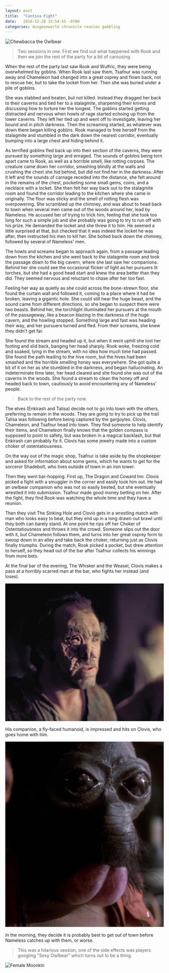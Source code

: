 ```yaml
---
layout: post
title:  "Cantina Fight"
date:   2016-12-20 15:54:55 -0700
categories: dungeonworld chronicle reunion gambling
---
```

![Chewbacca the Owlbear](http://vignette2.wikia.nocookie.net/gems-of-war/images/b/bc/Troop_Owlbear.png/revision/latest?cb=20160128205026)

> Two sessions in one. First we find out what happened with Rook and then we
> join the rest of the party for a bit of carousing.

When the rest of the party last saw Rook and Wulfric, they were being overwhelmed by goblins.
When Rook last saw them, Tsafnur was running away and Chameleon had changed into a great
osprey and flown back, not to rescue her, but to take the locket from her. Then she was
buried under a pile of goblins.

She was stabbed and beaten, but not killed. Instead they dragged her back to their caverns
and tied her to a stalagmite, sharpening their knives and discussing how to torture her
the longest. The goblins started getting distracted and nervous when howls of rage started
echoing up from the lower caverns. They left her tied up and went off to investigate,
leaving her bound and in pitch darkness. Then the screaming started, as whatever was
down there began killing goblins. Rook managed to free herself from the stalagmite and
stumbled in the dark down the nearest corridor, eventually bumping into a large chest and
hiding behind it.

As terrified goblins fled back up into their section of the caverns, they were pursued
by something large and enraged. The sounds of goblins being torn apart came to Rook,
as well as a horrible smell, like rotting corpses. The creature came down her corridor,
smashing blindly at the walls and crushing the chest she hid behind, but did not find her
in the darkness. After it left and the sounds of carnage receded into the distance, she
felt around in the remains of the chest, pocketing some small gems, coins, and a necklace
with a locket. She then felt her way back out to the stalagmite room and found the corridor
leading to the kitchen where she came in originally. The floor was sticky and the smell
of rotting flesh was overpowering. She scrambled up the chimney, and was about to head
back to town when several men came out of the woods around her, lead by Nameless. He
accused her of trying to trick him, feeling that she took too long for such a simple job
and she probably was going to try to run off with his prize. He demanded the locket and
she threw it to him. He seemed a little surprised at that, but checked that it was indeed
the locket he was after, then instructed his men to kill her. She bolted back down the
chimney, followed by several of Nameless' men.

The howls and screams began to approach again, from a
passage leading down from the kitchen and she went back to the stalagmite room and took the
passage down to the big cavern, where she last saw her companions. Behind her she could
see the occasional flicker of light as her pursuers lit torches, but she had a good
head start and knew the area better than they did. They seemed nervous and reluctant to
chase after her too fast.

Feeling her way as quietly as she could across the bone-strewn floor, she found the curtain wall
and followed it, coming to a place where it had be broken, leaving a gigantic hole. She
could still hear the huge beast, and the sound came from different
directions, so she began to suspect there were two beasts. Behind her, the torchlight
illuminated her pursuers at the mouth of the passageway, like a beacon blazing in
the darkness of the huge cavern, and the howling stopped. Something large and fast was heading
their way, and her pursuers turned and fled. From their screams, she knew they didn't get far.

She found the stream and headed up it, but when it went uphill she lost her footing and slid back,
banging her head sharply. Rook
woke, freezing cold and soaked, lying in the stream, with no idea how much time had passed. She
found the path leading to the hive room, but the hives had been smashed and the horrible
smelling honey was everywhere. She got quite a bit of it on her as she stumbled in the darkness,
and began hallucinating. An indeterminate time later, her head cleared and she found she was
out of the caverns in the woods. She found a stream to clean the honey off and headed
back to town, cautiously to avoid encountering any of Nameless' people.

> Back to the rest of the party now.

The elves (Enkirash and Talisa) decide not to go into town with the others, preferring to
remain in the woods. They are going to try to pick up the trail Talisa was following before
being captured by the gargoyles. Clovis, Chameleon, and Tsafnur head into town. They find
someone to help identify their items, and Chameleon finally knows that the golden compass is
supposed to point to safety, but was broken in a magical backlash, but that Enkirash can
probably fix it. Clovis has some jewelry made into a custom choker of ostentatiousness.

On the way out of the magic shop, Tsafnur is take aside by the shopkeeper and asked
for information about some gems, which he wants to get for the sorceror Shadebolt, who
lives outside of town in an iron tower.

Then they went bar-hopping. First up, The Dragon and Coward Inn. Clovis picked a fight with
a smuggler in the corner and easily took him out. He had an owlbear companion who was not
so easily bested, but she eventually wrestled it into submission. Tsafnur made good money
betting on her. After the fight, they find Rook was watching the whole time and they have
a reunion.

Then they visit The Sinking Hole and Clovis gets in a wrestling match with man
who looks easy to beat, but they end up in a long drawn out brawl until they both can
barely stand. At one point he rips off her Choker of Ostentatiousness and throws it
into the crowd. Someone slips out the door with it, but Chameleon follows them, and turns
into her great osprey form to swoop down in an alley and take back the choker, returning
just as Clovis finally triumphs. During the match, Rook picked a pocket, but drew attention
to herself, so they head out of the bar after Tsafnur collects his winnings from more bets.

At the final bar of the evening, The Whisker and the Weasel, Clovis makes a pass at a
horribly scarred man at the bar, who fights her instead (and loses).

![Evazan](/images/Evazan.jpg)

His companion, a fly-faced humanoid, is impressed and hits on Clovis, who goes home with him.

![Pondababa](/images/Pondababa.png)

In the morning, they decide it is probably best to get out of town before Nameless
catches up with them, or worse.

> This was a hilarious session, one of the side effects was players googling "Sexy Owlbear"
> which turns out to be a thing.

![Female Moonkin](http://orig01.deviantart.net/b5b9/f/2010/240/8/b/female_boomkin_by_karnokoto-d2xielj.jpg)
